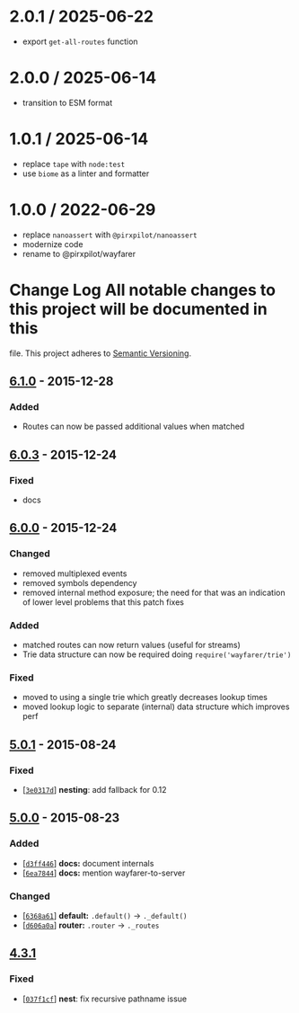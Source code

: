 
2.0.1 / 2025-06-22
==================

 * export `get-all-routes` function

2.0.0 / 2025-06-14
==================

 * transition to ESM format

1.0.1 / 2025-06-14
==================

 * replace `tape` with `node:test`
 * use `biome` as a linter and formatter

1.0.0 / 2022-06-29
==================

 * replace `nanoassert` with `@pirxpilot/nanoassert`
 * modernize code
 * rename to @pirxpilot/wayfarer

# Change Log All notable changes to this project will be documented in this
file. This project adheres to [Semantic Versioning](http://semver.org/).

## [6.1.0](https://github.com/yoshuawuyts/wayfarer/compare/v6.0.3...6.1.0) - 2015-12-28
### Added
- Routes can now be passed additional values when matched

## [6.0.3](https://github.com/yoshuawuyts/wayfarer/compare/v6.0.0...6.0.3) - 2015-12-24
### Fixed
- docs

## [6.0.0](https://github.com/yoshuawuyts/wayfarer/compare/v5.0.1...6.0.0) - 2015-12-24
### Changed
- removed multiplexed events
- removed symbols dependency
- removed internal method exposure; the need for that was an indication of
  lower level problems that this patch fixes

### Added
- matched routes can now return values (useful for streams)
- Trie data structure can now be required doing `require('wayfarer/trie')`

### Fixed
- moved to using a single trie which greatly decreases lookup times
- moved lookup logic to separate (internal) data structure which improves perf

## [5.0.1](https://github.com/yoshuawuyts/wayfarer/compare/v5.0.0...v5.0.1) - 2015-08-24
### Fixed
- [[`3e0317d`](https://github.com/yoshuawuyts/wayfarer/commit/3e0317d)]
  __nesting__: add fallback for 0.12

## [5.0.0](https://github.com/yoshuawuyts/wayfarer/compare/v4.3.1...v5.0.0) - 2015-08-23
### Added
- [[`d3ff446`](https://github.com/yoshuawuyts/wayfarer/commit/d3ff446)]
  __docs:__ document internals
- [[`6ea7844`](https://github.com/yoshuawuyts/wayfarer/commit/6ea7844)]
  __docs:__ mention wayfarer-to-server

### Changed
- [[`6368a61`](https://github.com/yoshuawuyts/wayfarer/commit/6368a61)]
  __default:__ `.default()` -> `._default()`
- [[`d606a0a`](https://github.com/yoshuawuyts/wayfarer/commit/d606a0a)]
  __router:__ `.router` -> `._routes`

## [4.3.1](https://github.com/yoshuawuyts/wayfarer/compare/v4.3.0...v4.3.1)
### Fixed
- [[`037f1cf`](https://github.com/yoshuawuyts/wayfarer/commit/037f1cf)]
  __nest__: fix recursive pathname issue
